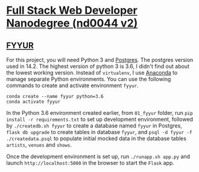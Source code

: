 # [Full Stack Web Developer Nanodegree (nd0044 v2)](https://github.com/udacity/FSND)



## [FYYUR](https://github.com/tsunghuanghsieh/udacity/tree/main/nd0044/01_fyyur)
For this project, you will need Python 3 and [Postgres](https://formulae.brew.sh/formula/postgresql). The postgres version used in 14.2. The highest version of python 3 is 3.6, I didn't find out about the lowest working version. Instead of `virtualenv`, I use [Anaconda](https://www.anaconda.com/products/distribution) to manage separate Python environments. You can use the following commands to create and activate environment `fyyur`.

```
conda create --name fyyur python=3.6
conda activate fyyur
```

In the Python 3.6 environment created earlier, from `01_fyyur` folder, run `pip install -r requirements.txt` to set up development environment, followed by `./createdb.sh fyyur` to create a database named `fyyur` in Postgres, `flask db upgrade` to create tables in database `fyyur`, and `psql -d fyyur -f ./createdata.psql` to populate initial mocked data in the database tables `artists`, `venues` and `shows`.

Once the development environment is set up, run `./runapp.sh app.py` and launch `http://localhost:5000` in the browser to start the `Flask` app.
